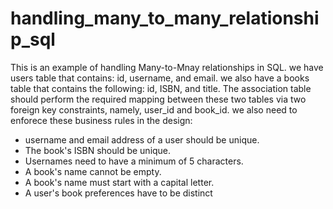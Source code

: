 # handling_many_to_many_relationship_sql
This is an example of handling Many-to-Mnay relationships in SQL. 
we have users table that contains: id, username, and email. 
we also have a books table that contains the following: id, ISBN, and title.
The association table should perform the required mapping between these two tables via two foreign key constraints, namely, user_id and book_id.
we also need to enforece these business rules in the design:

- username and email address of a user should be unique.
- The book's ISBN should be unique.
- Usernames need to have a minimum of 5 characters.
- A book's name cannot be empty.
- A book's name must start with a capital letter.
- A user's book preferences have to be distinct
